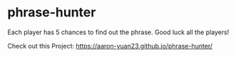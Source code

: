 # phrase-hunter
Each player has 5 chances to find out the phrase. Good luck all the players!

Check out this Project: https://aaron-yuan23.github.io/phrase-hunter/
